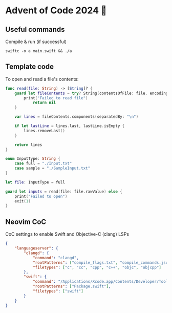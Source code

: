 # Advent of Code 2024 🎄

## Useful commands

Compile & run (if successful)
```shell
swiftc -o a main.swift && ./a
```


## Template code

To open and read a file's contents:

```swift
func read(file: String) -> [String]? {
    guard let fileContents = try? String(contentsOfFile: file, encoding: .utf8) else {
        print("Failed to read file")
            return nil
    }

    var lines = fileContents.components(separatedBy: "\n")

    if let lastLine = lines.last, lastLine.isEmpty {
        lines.removeLast()
    }

    return lines
}

enum InputType: String {
    case full = "./Input.txt"
    case sample = "./SampleInput.txt"
}

let file: InputType = full

guard let inputs = read(file: file.rawValue) else {
    print("Failed to open")
    exit(1)
}

```

## Neovim CoC

CoC settings to enable Swift and Objective-C (clang) LSPs

```json
{
    "languageserver": {
        "clangd": {
            "command": "clangd",
            "rootPatterns": ["compile_flags.txt", "compile_commands.json"],
            "filetypes": ["c", "cc", "cpp", "c++", "objc", "objcpp"]
        },
		"swift": {
			"command": "/Applications/Xcode.app/Contents/Developer/Toolchains/XcodeDefault.xctoolchain/usr/bin/sourcekit-lsp",
			"rootPatterns": ["Package.swift"],
			"filetypes": ["swift"]
		}
    }
}
```
